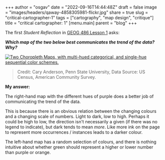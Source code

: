 
+++
author = "osgav"
date = "2022-09-16T14:44:48Z"
draft = false
image = "images/headers/qaway-4858305981-flickr.jpg"
share = true
slug = "critical-cartographer-1"
tags = ["cartography", "map design", "critique"]
title = "critical cartographer: 1"
[menu.main]
parent = "blog"
+++

The first *Student Reflection* in [GEOG 486 Lesson 1](https://www.e-education.psu.edu/geog486/node/643) asks:

***Which map of the two below best communicates the trend of the data? Why?***

<!--more-->

[![Two Choropleth Maps, with multi-hued categorical, and single-hue sequential color schemes.](/images/posts/critical-cartographer/001-a.png "Two Choropleth Maps, with multi-hued categorical, and single-hue sequential color schemes.")](/images/posts/critical-cartographer/001-a.png)

> Credit: Cary Anderson, Penn State University, Data Source: US Census, American Community Survey.

**My answer:**

The right-hand map with the different hues of purple does a better job of communicating the trend of the data. 

This is because there is an obvious relation between the changing colours and a changing scale of numbers. Light to dark, low to high. Perhaps it could be high to low, the direction isn't necessarily a given (if there was no legend to indicate), but dark tends to mean *more*. Like more ink on the page to represent more occurrences / instances leads to a darker colour. 

The left-hand map has a random selection of colours, and there is nothing intuitive about whether green should represent a higher or lower number than purple or orange.

